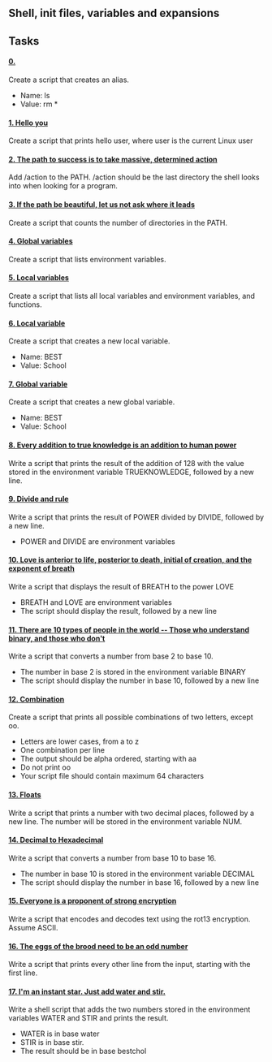 ## Shell, init files, variables and expansions
## Tasks
#### [0. <o>](0-alias)
Create a script that creates an alias.
- Name: ls
- Value: rm *
#### [1. Hello you](1-hello_you)
Create a script that prints hello user, where user is the current Linux user
#### [2. The path to success is to take massive, determined action](2-path)
Add /action to the PATH. /action should be the last directory the shell looks into when looking for a program.
#### [3. If the path be beautiful, let us not ask where it leads](3-paths)
Create a script that counts the number of directories in the PATH.
#### [4. Global variables](4-global_variables)
Create a script that lists environment variables.
#### [5. Local variables](5-local_variables)
Create a script that lists all local variables and environment variables, and functions.
#### [6. Local variable](6-create_local_variable)
Create a script that creates a new local variable.
- Name: BEST
- Value: School
#### [7. Global variable](7-create_global_variable)
Create a script that creates a new global variable.
- Name: BEST
- Value: School
#### [8. Every addition to true knowledge is an addition to human power](8-true_knowledge)
Write a script that prints the result of the addition of 128 with the value stored in the environment variable TRUEKNOWLEDGE, followed by a new line.
#### [9. Divide and rule](9-divide_and_rule)
Write a script that prints the result of POWER divided by DIVIDE, followed by a new line.
- POWER and DIVIDE are environment variables
#### [10. Love is anterior to life, posterior to death, initial of creation, and the exponent of breath](10-love_exponent_breath)
Write a script that displays the result of BREATH to the power LOVE
- BREATH and LOVE are environment variables
- The script should display the result, followed by a new line
#### [11. There are 10 types of people in the world -- Those who understand binary, and those who don't](11-binary_to_decimal)
Write a script that converts a number from base 2 to base 10.
- The number in base 2 is stored in the environment variable BINARY
- The script should display the number in base 10, followed by a new line
#### [12. Combination](12-combinations)
Create a script that prints all possible combinations of two letters, except oo.
- Letters are lower cases, from a to z
- One combination per line
- The output should be alpha ordered, starting with aa
- Do not print oo
- Your script file should contain maximum 64 characters
#### [13. Floats](13-print_float)
Write a script that prints a number with two decimal places, followed by a new line.
The number will be stored in the environment variable NUM.
#### [14. Decimal to Hexadecimal](100-decimal_to_hexadecimal)
Write a script that converts a number from base 10 to base 16.
- The number in base 10 is stored in the environment variable DECIMAL
- The script should display the number in base 16, followed by a new line
#### [15. Everyone is a proponent of strong encryption](101-rot13)
Write a script that encodes and decodes text using the rot13 encryption. Assume ASCII.
#### [16. The eggs of the brood need to be an odd number](102-odd)
Write a script that prints every other line from the input, starting with the first line.
#### [17. I'm an instant star. Just add water and stir.](103-water_and_stir)
Write a shell script that adds the two numbers stored in the environment variables WATER and STIR and prints the result.
- WATER is in base water
- STIR is in base stir.
- The result should be in base bestchol
